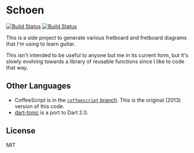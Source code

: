 # Schoen

[![Build Status](https://api.travis-ci.org/osteele/schoen.png?branch-master)](https://api.travis-ci.org/osteele/schoen.png?branch-master)
[![Build Status](https://david-dm.org/osteele/schoen.png)](https://david-dm.org/osteele/schoen.png)

This is a side project to generate various fretboard and fretboard diagrams that
I'm using to learn guitar.

This isn't intended to be useful to anyone but me in its current form, but it's
slowly evolving towards a library of reusable functions since I like to code
that way.

## Other Languages

* CoffeeScript is in the [`coffeescript`
  branch](https://github.com/osteele/schoen/tree/typescript). This is the
  original (2013) version of this code.
* [dart-tonic](https://github.com/osteele/dart-tonic) is a port to Dart 2.0.

## License

MIT
